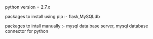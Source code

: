 python version = 2.7.x

packages to install using pip :- flask,MySQLdb

packages to intall manually :- mysql data base server, 
				mysql database connector for python


